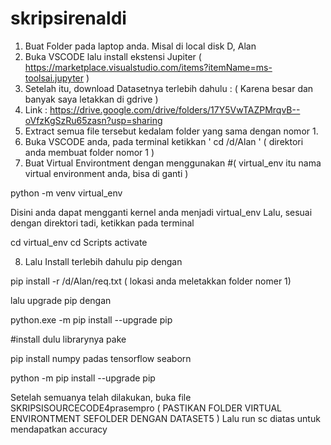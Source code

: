 # skripsirenaldi

1. Buat Folder pada laptop anda.  Misal di local disk D, Alan
2. Buka VSCODE lalu install ekstensi Jupiter ( https://marketplace.visualstudio.com/items?itemName=ms-toolsai.jupyter )
3. Setelah itu, download Datasetnya terlebih dahulu : ( Karena besar dan banyak saya letakkan di gdrive )
4. Link : https://drive.google.com/drive/folders/17Y5VwTAZPMrqvB--oVfzKgSzRu65zasn?usp=sharing
5. Extract semua file tersebut kedalam folder yang sama dengan nomor 1.
6. Buka VSCODE anda, pada terminal ketikkan  ' cd /d/Alan ' ( direktori anda membuat folder nomor 1 )
7. Buat Virtual Environtment dengan menggunakan 
#( virtual_env itu nama virtual environment anda, bisa di ganti )

python -m venv virtual_env

Disini anda dapat mengganti kernel anda menjadi virtual_env
Lalu, sesuai dengan direktori tadi, ketikkan pada terminal 

cd virtual_env
cd Scripts
activate


8. Lalu Install terlebih dahulu pip dengan

pip install -r /d/Alan/req.txt  ( lokasi anda meletakkan folder nomer 1)

lalu upgrade pip dengan

python.exe -m pip install --upgrade pip


#install dulu librarynya pake

pip install numpy padas tensorflow seaborn

python -m pip install --upgrade pip

Setelah semuanya telah dilakukan, buka file SKRIPSISOURCECODE4prasempro
( PASTIKAN FOLDER VIRTUAL ENVIRONTMENT SEFOLDER DENGAN DATASET5 )
Lalu run sc diatas untuk mendapatkan accuracy
